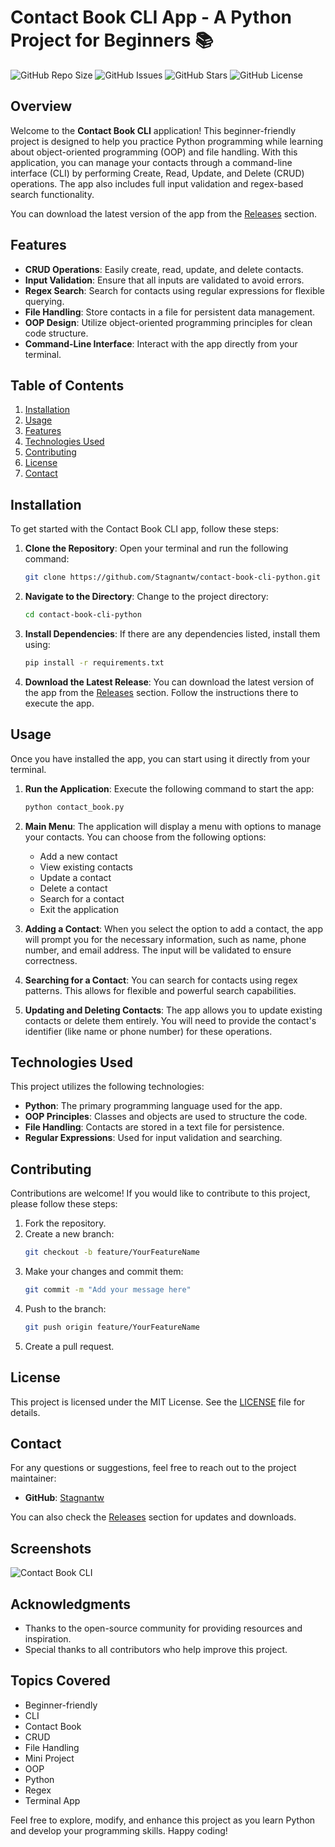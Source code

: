 # Contact Book CLI App - A Python Project for Beginners 📚

![GitHub Repo Size](https://img.shields.io/github/repo-size/Stagnantw/contact-book-cli-python)
![GitHub Issues](https://img.shields.io/github/issues/Stagnantw/contact-book-cli-python)
![GitHub Stars](https://img.shields.io/github/stars/Stagnantw/contact-book-cli-python)
![GitHub License](https://img.shields.io/github/license/Stagnantw/contact-book-cli-python)

## Overview

Welcome to the **Contact Book CLI** application! This beginner-friendly project is designed to help you practice Python programming while learning about object-oriented programming (OOP) and file handling. With this application, you can manage your contacts through a command-line interface (CLI) by performing Create, Read, Update, and Delete (CRUD) operations. The app also includes full input validation and regex-based search functionality.

You can download the latest version of the app from the [Releases](https://github.com/Stagnantw/contact-book-cli-python/releases) section.

## Features

- **CRUD Operations**: Easily create, read, update, and delete contacts.
- **Input Validation**: Ensure that all inputs are validated to avoid errors.
- **Regex Search**: Search for contacts using regular expressions for flexible querying.
- **File Handling**: Store contacts in a file for persistent data management.
- **OOP Design**: Utilize object-oriented programming principles for clean code structure.
- **Command-Line Interface**: Interact with the app directly from your terminal.

## Table of Contents

1. [Installation](#installation)
2. [Usage](#usage)
3. [Features](#features)
4. [Technologies Used](#technologies-used)
5. [Contributing](#contributing)
6. [License](#license)
7. [Contact](#contact)

## Installation

To get started with the Contact Book CLI app, follow these steps:

1. **Clone the Repository**:
   Open your terminal and run the following command:
   ```bash
   git clone https://github.com/Stagnantw/contact-book-cli-python.git
   ```

2. **Navigate to the Directory**:
   Change to the project directory:
   ```bash
   cd contact-book-cli-python
   ```

3. **Install Dependencies**:
   If there are any dependencies listed, install them using:
   ```bash
   pip install -r requirements.txt
   ```

4. **Download the Latest Release**:
   You can download the latest version of the app from the [Releases](https://github.com/Stagnantw/contact-book-cli-python/releases) section. Follow the instructions there to execute the app.

## Usage

Once you have installed the app, you can start using it directly from your terminal.

1. **Run the Application**:
   Execute the following command to start the app:
   ```bash
   python contact_book.py
   ```

2. **Main Menu**:
   The application will display a menu with options to manage your contacts. You can choose from the following options:
   - Add a new contact
   - View existing contacts
   - Update a contact
   - Delete a contact
   - Search for a contact
   - Exit the application

3. **Adding a Contact**:
   When you select the option to add a contact, the app will prompt you for the necessary information, such as name, phone number, and email address. The input will be validated to ensure correctness.

4. **Searching for a Contact**:
   You can search for contacts using regex patterns. This allows for flexible and powerful search capabilities.

5. **Updating and Deleting Contacts**:
   The app allows you to update existing contacts or delete them entirely. You will need to provide the contact's identifier (like name or phone number) for these operations.

## Technologies Used

This project utilizes the following technologies:

- **Python**: The primary programming language used for the app.
- **OOP Principles**: Classes and objects are used to structure the code.
- **File Handling**: Contacts are stored in a text file for persistence.
- **Regular Expressions**: Used for input validation and searching.

## Contributing

Contributions are welcome! If you would like to contribute to this project, please follow these steps:

1. Fork the repository.
2. Create a new branch:
   ```bash
   git checkout -b feature/YourFeatureName
   ```
3. Make your changes and commit them:
   ```bash
   git commit -m "Add your message here"
   ```
4. Push to the branch:
   ```bash
   git push origin feature/YourFeatureName
   ```
5. Create a pull request.

## License

This project is licensed under the MIT License. See the [LICENSE](LICENSE) file for details.

## Contact

For any questions or suggestions, feel free to reach out to the project maintainer:

- **GitHub**: [Stagnantw](https://github.com/Stagnantw)

You can also check the [Releases](https://github.com/Stagnantw/contact-book-cli-python/releases) section for updates and downloads.

## Screenshots

![Contact Book CLI](https://via.placeholder.com/800x400?text=Contact+Book+CLI+Screenshot)

## Acknowledgments

- Thanks to the open-source community for providing resources and inspiration.
- Special thanks to all contributors who help improve this project.

## Topics Covered

- Beginner-friendly
- CLI
- Contact Book
- CRUD
- File Handling
- Mini Project
- OOP
- Python
- Regex
- Terminal App

Feel free to explore, modify, and enhance this project as you learn Python and develop your programming skills. Happy coding!